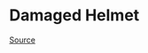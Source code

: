 # Damaged Helmet

[Source](https://github.com/KhronosGroup/glTF-Sample-Models/tree/1ba47770292486e66ca1e1161857a6e5695c2631/2.0/DamagedHelmet/glTF)
